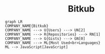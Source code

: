 <h1 align="center">Bitkub</h1>

```mermaid
graph LR
COMPANY_NAME{Bitkub}
COMPANY_NAME ---> U{Users} ---> UN[2]
COMPANY_NAME ---> R{Repositories} ---> RN[1]
COMPANY_NAME ---> G{Gists} ---> GN[0]
COMPANY_NAME ---> ML{Most Used<br>Languages}
ML --> JavaScript[JavaScript]
```

